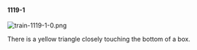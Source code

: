 #### 1119-1
![train-1119-1-0.png](https://github.com/lil-lab/nlvr/raw/master/nlvr/train/images/21/train-1119-1-0.png "train-1119-1-0.png")

There is a yellow triangle closely touching the bottom of a box.